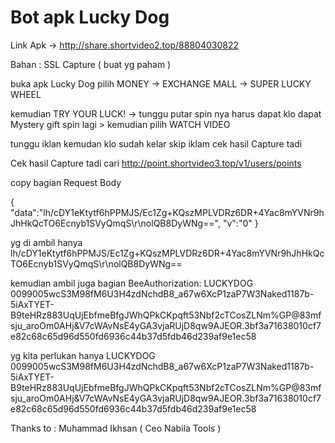 # Bot apk Lucky Dog

Link Apk -> http://share.shortvideo2.top/88804030822 

Bahan : SSL Capture ( buat yg paham )

buka apk Lucky Dog pilih MONEY -> EXCHANGE MALL -> SUPER LUCKY WHEEL

kemudian TRY YOUR LUCK! -> tunggu putar spin nya harus dapat klo dapat Mystery gift spin lagi > kemudian pilih WATCH VIDEO 

tunggu iklan kemudan klo sudah kelar skip iklam cek hasil Capture tadi

Cek hasil Capture tadi cari http://point.shortvideo3.top/v1/users/points

copy bagian Request Body

{
	"data":"lh\/cDY1eKtytf6hPPMJS\/Ec1Zg+KQszMPLVDRz6DR+4Yac8mYVNr9hJhHkQcTO6Ecnyb1SVyQmqS\r\nolQB8DyWNg==",
	"v":"0"
}

yg di ambil hanya lh\/cDY1eKtytf6hPPMJS\/Ec1Zg+KQszMPLVDRz6DR+4Yac8mYVNr9hJhHkQcTO6Ecnyb1SVyQmqS\r\nolQB8DyWNg==

kemudian ambil juga bagian BeeAuthorization: LUCKYDOG 0099005wcS3M98fM6U3H4zdNchdB8_a67w6XcP1zaP7W3Naked1187b-5iAxTYET-B9teHRz883UqUjEbfmeBfgJWhQPkCKpqft53Nbf2cTCosZLNm%GP@83mfsju_aroOm0AHj&V7cWAvNsE4yGA3vjaRUjD8qw9AJEOR.3bf3a71638010cf7e82c68c65d96d550fd6936c44b37d5fdb46d239af9e1ec58

yg kita perlukan hanya LUCKYDOG 0099005wcS3M98fM6U3H4zdNchdB8_a67w6XcP1zaP7W3Naked1187b-5iAxTYET-B9teHRz883UqUjEbfmeBfgJWhQPkCKpqft53Nbf2cTCosZLNm%GP@83mfsju_aroOm0AHj&V7cWAvNsE4yGA3vjaRUjD8qw9AJEOR.3bf3a71638010cf7e82c68c65d96d550fd6936c44b37d5fdb46d239af9e1ec58

Thanks to : Muhammad Ikhsan ( Ceo Nabila Tools )
